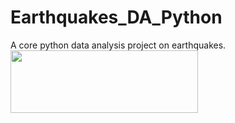 # Earthquakes_DA_Python
A core python data analysis project on earthquakes.
<img src="https://upload.wikimedia.org/wikipedia/commons/thumb/a/a0/Earthquake_-_The_Noun_Project.svg/1024px-Earthquake_-_The_Noun_Project.svg.png" width="300" height="100">
